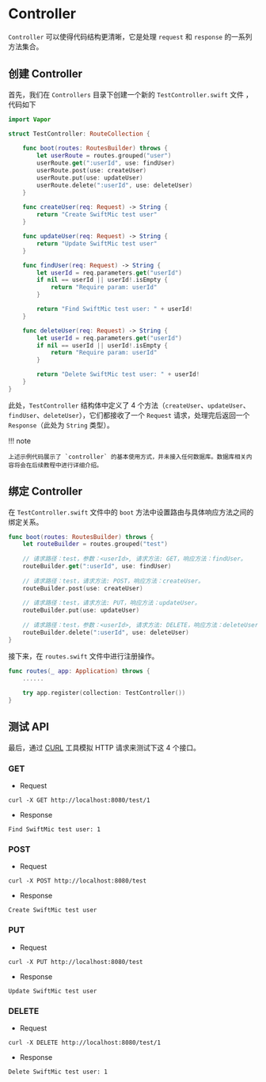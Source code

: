 # Controller

`Controller` 可以使得代码结构更清晰，它是处理 `request` 和 `response` 的一系列方法集合。

## 创建 Controller

首先，我们在 `Controllers` 目录下创建一个新的 `TestController.swift` 文件 ，代码如下

``` swift
import Vapor

struct TestController: RouteCollection {
    
    func boot(routes: RoutesBuilder) throws {
        let userRoute = routes.grouped("user")
        userRoute.get(":userId", use: findUser)
        userRoute.post(use: createUser)
        userRoute.put(use: updateUser)
        userRoute.delete(":userId", use: deleteUser)
    }
    
    func createUser(req: Request) -> String {
        return "Create SwiftMic test user"
    }

    func updateUser(req: Request) -> String {
        return "Update SwiftMic test user"
    }

    func findUser(req: Request) -> String {
        let userId = req.parameters.get("userId")
        if nil == userId || userId!.isEmpty {
            return "Require param: userId"
        }

        return "Find SwiftMic test user: " + userId!
    }

    func deleteUser(req: Request) -> String {
        let userId = req.parameters.get("userId")
        if nil == userId || userId!.isEmpty {
            return "Require param: userId"
        }

        return "Delete SwiftMic test user: " + userId!
    }
}
```

此处，`TestController` 结构体中定义了 4 个方法（`createUser`、`updateUser`、`findUser`、`deleteUser`），它们都接收了一个 `Request` 请求，处理完后返回一个 `Response`（此处为 `String` 类型）。

!!! note

	上述示例代码展示了 `controller` 的基本使用方式，并未接入任何数据库。数据库相关内容将会在后续教程中进行详细介绍。

## 绑定 Controller

在 `TestController.swift` 文件中的 `boot` 方法中设置路由与具体响应方法之间的绑定关系。

```swift
func boot(routes: RoutesBuilder) throws {
    let routeBuilder = routes.grouped("test")
    
    // 请求路径：test，参数：<userId>, 请求方法: GET，响应方法：findUser。
    routeBuilder.get(":userId", use: findUser)
    
    // 请求路径：test，请求方法: POST，响应方法：createUser。
    routeBuilder.post(use: createUser)
    
    // 请求路径：test，请求方法: PUT，响应方法：updateUser。
    routeBuilder.put(use: updateUser)
    
    // 请求路径：test，参数：<userId>, 请求方法: DELETE，响应方法：deleteUser。
    routeBuilder.delete(":userId", use: deleteUser)
}
```

接下来，在 `routes.swift` 文件中进行注册操作。

``` swift
func routes(_ app: Application) throws {
    ......
    
    try app.register(collection: TestController())
}
```

## 测试 API

最后，通过 [CURL](https://curl.haxx.se/) 工具模拟 HTTP 请求来测试下这 4 个接口。

### GET

* Request

```
curl -X GET http://localhost:8080/test/1
```

* Response

```
Find SwiftMic test user: 1
```

### POST

* Request

```
curl -X POST http://localhost:8080/test
```

* Response

```
Create SwiftMic test user
```

### PUT

* Request

```
curl -X PUT http://localhost:8080/test
```

* Response

```
Update SwiftMic test user
```

### DELETE

* Request

```
curl -X DELETE http://localhost:8080/test/1
```

* Response

```
Delete SwiftMic test user: 1
```